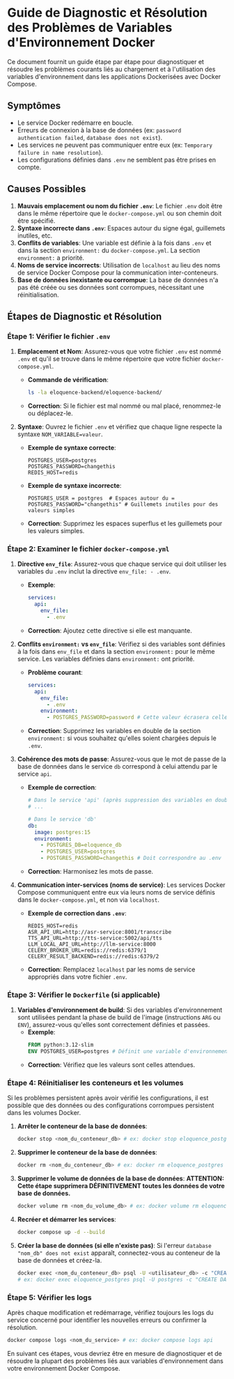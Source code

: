 # Guide de Diagnostic et Résolution des Problèmes de Variables d'Environnement Docker

Ce document fournit un guide étape par étape pour diagnostiquer et résoudre les problèmes courants liés au chargement et à l'utilisation des variables d'environnement dans les applications Dockerisées avec Docker Compose.

## Symptômes

*   Le service Docker redémarre en boucle.
*   Erreurs de connexion à la base de données (ex: `password authentication failed`, `database does not exist`).
*   Les services ne peuvent pas communiquer entre eux (ex: `Temporary failure in name resolution`).
*   Les configurations définies dans `.env` ne semblent pas être prises en compte.

## Causes Possibles

1.  **Mauvais emplacement ou nom du fichier `.env`**: Le fichier `.env` doit être dans le même répertoire que le `docker-compose.yml` ou son chemin doit être spécifié.
2.  **Syntaxe incorrecte dans `.env`**: Espaces autour du signe égal, guillemets inutiles, etc.
3.  **Conflits de variables**: Une variable est définie à la fois dans `.env` et dans la section `environment:` du `docker-compose.yml`. La section `environment:` a priorité.
4.  **Noms de service incorrects**: Utilisation de `localhost` au lieu des noms de service Docker Compose pour la communication inter-conteneurs.
5.  **Base de données inexistante ou corrompue**: La base de données n'a pas été créée ou ses données sont corrompues, nécessitant une réinitialisation.

## Étapes de Diagnostic et Résolution

### Étape 1: Vérifier le fichier `.env`

1.  **Emplacement et Nom**: Assurez-vous que votre fichier `.env` est nommé `.env` et qu'il se trouve dans le même répertoire que votre fichier `docker-compose.yml`.
    *   **Commande de vérification**:
        ```bash
        ls -la eloquence-backend/eloquence-backend/
        ```
    *   **Correction**: Si le fichier est mal nommé ou mal placé, renommez-le ou déplacez-le.

2.  **Syntaxe**: Ouvrez le fichier `.env` et vérifiez que chaque ligne respecte la syntaxe `NOM_VARIABLE=valeur`.
    *   **Exemple de syntaxe correcte**:
        ```
        POSTGRES_USER=postgres
        POSTGRES_PASSWORD=changethis
        REDIS_HOST=redis
        ```
    *   **Exemple de syntaxe incorrecte**:
        ```
        POSTGRES_USER = postgres  # Espaces autour du =
        POSTGRES_PASSWORD="changethis" # Guillemets inutiles pour des valeurs simples
        ```
    *   **Correction**: Supprimez les espaces superflus et les guillemets pour les valeurs simples.

### Étape 2: Examiner le fichier `docker-compose.yml`

1.  **Directive `env_file`**: Assurez-vous que chaque service qui doit utiliser les variables du `.env` inclut la directive `env_file: - .env`.
    *   **Exemple**:
        ```yaml
        services:
          api:
            env_file:
              - .env
        ```
    *   **Correction**: Ajoutez cette directive si elle est manquante.

2.  **Conflits `environment:` vs `env_file`**: Vérifiez si des variables sont définies à la fois dans `env_file` et dans la section `environment:` pour le même service. Les variables définies dans `environment:` ont priorité.
    *   **Problème courant**:
        ```yaml
        services:
          api:
            env_file:
              - .env
            environment:
              - POSTGRES_PASSWORD=password # Cette valeur écrasera celle du .env
        ```
    *   **Correction**: Supprimez les variables en double de la section `environment:` si vous souhaitez qu'elles soient chargées depuis le `.env`.

3.  **Cohérence des mots de passe**: Assurez-vous que le mot de passe de la base de données dans le service `db` correspond à celui attendu par le service `api`.
    *   **Exemple de correction**:
        ```yaml
        # Dans le service 'api' (après suppression des variables en double)
        # ...
        
        # Dans le service 'db'
        db:
          image: postgres:15
          environment:
            - POSTGRES_DB=eloquence_db
            - POSTGRES_USER=postgres
            - POSTGRES_PASSWORD=changethis # Doit correspondre au .env
        ```
    *   **Correction**: Harmonisez les mots de passe.

4.  **Communication inter-services (noms de service)**: Les services Docker Compose communiquent entre eux via leurs noms de service définis dans le `docker-compose.yml`, et non via `localhost`.
    *   **Exemple de correction dans `.env`**:
        ```
        REDIS_HOST=redis
        ASR_API_URL=http://asr-service:8001/transcribe
        TTS_API_URL=http://tts-service:5002/api/tts
        LLM_LOCAL_API_URL=http://llm-service:8000
        CELERY_BROKER_URL=redis://redis:6379/1
        CELERY_RESULT_BACKEND=redis://redis:6379/2
        ```
    *   **Correction**: Remplacez `localhost` par les noms de service appropriés dans votre fichier `.env`.

### Étape 3: Vérifier le `Dockerfile` (si applicable)

1.  **Variables d'environnement de build**: Si des variables d'environnement sont utilisées pendant la phase de build de l'image (instructions `ARG` ou `ENV`), assurez-vous qu'elles sont correctement définies et passées.
    *   **Exemple**:
        ```dockerfile
        FROM python:3.12-slim
        ENV POSTGRES_USER=postgres # Définit une variable d'environnement dans l'image
        ```
    *   **Correction**: Vérifiez que les valeurs sont celles attendues.

### Étape 4: Réinitialiser les conteneurs et les volumes

Si les problèmes persistent après avoir vérifié les configurations, il est possible que des données ou des configurations corrompues persistent dans les volumes Docker.

1.  **Arrêter le conteneur de la base de données**:
    ```bash
    docker stop <nom_du_conteneur_db> # ex: docker stop eloquence_postgres
    ```

2.  **Supprimer le conteneur de la base de données**:
    ```bash
    docker rm <nom_du_conteneur_db> # ex: docker rm eloquence_postgres
    ```

3.  **Supprimer le volume de données de la base de données**: **ATTENTION: Cette étape supprimera DÉFINITIVEMENT toutes les données de votre base de données.**
    ```bash
    docker volume rm <nom_du_volume_db> # ex: docker volume rm eloquence-backend_postgres_data
    ```

4.  **Recréer et démarrer les services**:
    ```bash
    docker compose up -d --build
    ```

5.  **Créer la base de données (si elle n'existe pas)**: Si l'erreur `database "nom_db" does not exist` apparaît, connectez-vous au conteneur de la base de données et créez-la.
    ```bash
    docker exec <nom_du_conteneur_db> psql -U <utilisateur_db> -c "CREATE DATABASE <nom_db>;"
    # ex: docker exec eloquence_postgres psql -U postgres -c "CREATE DATABASE eloquence;"
    ```

### Étape 5: Vérifier les logs

Après chaque modification et redémarrage, vérifiez toujours les logs du service concerné pour identifier les nouvelles erreurs ou confirmer la résolution.

```bash
docker compose logs <nom_du_service> # ex: docker compose logs api
```

En suivant ces étapes, vous devriez être en mesure de diagnostiquer et de résoudre la plupart des problèmes liés aux variables d'environnement dans votre environnement Docker Compose.